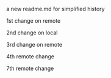 a new readme.md for simplified history

1st change on remote

2nd change on local

3rd change on remote

4th remote change

7th remote change
